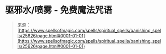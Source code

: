 <!--yml

category: 未分类

date: 2024-06-12 19:12:36

-->

# 驱邪水/喷雾 - 免费魔法咒语

> 来源：[https://www.spellsofmagic.com/spells/spiritual_spells/banishing_spells/25626/page.html#0001-01-01](https://www.spellsofmagic.com/spells/spiritual_spells/banishing_spells/25626/page.html#0001-01-01)
